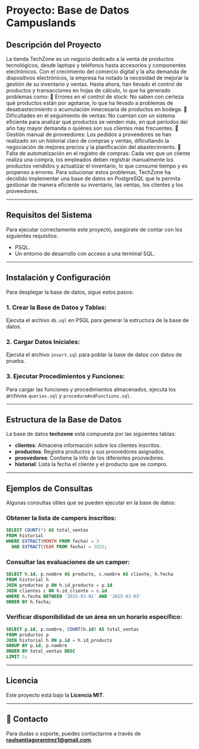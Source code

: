 # Proyecto: Base de Datos Campuslands

## Descripción del Proyecto

La tienda TechZone es un negocio dedicado a la venta de productos tecnológicos, desde laptops y
teléfonos hasta accesorios y componentes electrónicos. Con el crecimiento del comercio digital y
la alta demanda de dispositivos electrónicos, la empresa ha notado la necesidad de mejorar la
gestión de su inventario y ventas. Hasta ahora, han llevado el control de productos y
transacciones en hojas de cálculo, lo que ha generado problemas como:
🔹 Errores en el control de stock: No saben con certeza qué productos están por agotarse, lo
que ha llevado a problemas de desabastecimiento o acumulación innecesaria de productos en
bodega.
🔹 Dificultades en el seguimiento de ventas: No cuentan con un sistema eficiente para analizar
qué productos se venden más, en qué períodos del año hay mayor demanda o quiénes son sus
clientes más frecuentes.
🔹 Gestión manual de proveedores: Los pedidos a proveedores se han realizado sin un historial
claro de compras y ventas, dificultando la negociación de mejores precios y la planificación del
abastecimiento.
🔹 Falta de automatización en el registro de compras: Cada vez que un cliente realiza una
compra, los empleados deben registrar manualmente los productos vendidos y actualizar el
inventario, lo que consume tiempo y es propenso a errores.
Para solucionar estos problemas, TechZone ha decidido implementar una base de datos en
PostgreSQL que le permita gestionar de manera eficiente su inventario, las ventas, los clientes y
los proveedores.

---

## Requisitos del Sistema

Para ejecutar correctamente este proyecto, asegúrate de contar con los siguientes requisitos:

- PSQL.
- Un entorno de desarrollo con acceso a una terminal SQL.

---

## Instalación y Configuración

Para desplegar la base de datos, sigue estos pasos:

### 1. Crear la Base de Datos y Tablas:

Ejecuta el archivo `db.sql` en PSQL para generar la estructura de la base de datos.

### 2. Cargar Datos Iniciales:

Ejecuta el archivo `insert.sql` para poblar la base de datos con datos de prueba.

### 3. Ejecutar Procedimientos y Funciones:

Para cargar las funciones y procedimientos almacenados, ejecuta los archivos `queries.sql` y `procedureAndFunctions.sql`.

---

## Estructura de la Base de Datos

La base de datos **techzone** está compuesta por las siguientes tablas:

- **clientes**: Almacena información sobre los clientes inscritos.
- **productos**: Registra productos y sus proovedores asignados.
- **proovedores**: Contiene la info de los diferentes proovedores.
- **historial**: Lista la fecha el cliente y el producto que se compro.
---

## Ejemplos de Consultas

Algunas consultas útiles que se pueden ejecutar en la base de datos:

### Obtener la lista de campers inscritos:

```sql
SELECT COUNT(*) AS total_ventas
FROM historial
WHERE EXTRACT(MONTH FROM fecha) = 3 
  AND EXTRACT(YEAR FROM fecha) = 2025;
```

### Consultar las evaluaciones de un camper:

```sql
SELECT h.id, p.nombre AS producto, c.nombre AS cliente, h.fecha
FROM historial h
JOIN productos p ON h.id_producto = p.id
JOIN clientes c ON h.id_cliente = c.id
WHERE h.fecha BETWEEN '2025-03-01' AND '2025-03-03'
ORDER BY h.fecha;
```

### Verificar disponibilidad de un área en un horario específico:

```sql
SELECT p.id, p.nombre, COUNT(h.id) AS total_ventas
FROM productos p
JOIN historial h ON p.id = h.id_producto
GROUP BY p.id, p.nombre
ORDER BY total_ventas DESC
LIMIT 5;
```

---

## Licencia

Este proyecto está bajo la **Licencia MIT**.

---

## 📩 Contacto

Para dudas o soporte, puedes contactarme a través de **[raulsantiagoramirez1@gmail.com](mailto:raulsantiagoramirez1@gmail.com)**.

